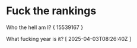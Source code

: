 # Fuck the rankings

Who the hell am I?
{ 15539167 }

What fucking year is it?
[ 2025-04-03T08:26:40Z ]
